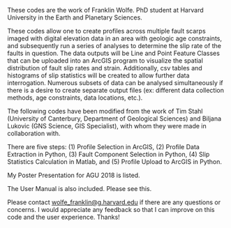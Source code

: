 These codes are the work of Franklin Wolfe. PhD student at Harvard University in the Earth and Planetary Sciences.

These codes allow one to create profiles across multiple fault scarps imaged with digital elevation data in an area with geologic age constraints, and subsequently run a series of analyses to determine the slip rate of the faults in question. The data outputs will be Line and Point Feature Classes that can be uploaded into an ArcGIS program to visualize the spatial distribution of fault slip rates and strain. Additionally, csv tables and histograms of slip statistics will be created to allow further data interrogation. Numerous subsets of data can be analysed simultaneously if there is a desire to create separate output files (ex: different data collection methods, age constraints, data locations, etc.). 

The following codes have been modified from the work of Tim Stahl (University of Canterbury, Department of Geological Sciences) and Biljana Lukovic (GNS Science, GIS Specialist), with whom they were made in collaboration with. 

There are five steps: (1) Profile Selection in ArcGIS, (2) Profile Data Extraction in Python,  (3) Fault Component Selection in Python, (4) Slip Statistics Calculation in Matlab, and (5) Profile Upload to ArcGIS in Python. 

My Poster Presentation for AGU 2018 is listed.

The User Manual is also included. Please see this.

Please contact wolfe_franklin@g.harvard.edu if there are any questions or concerns. I would appreciate any feedback so that I can improve on this code and the user experience. Thanks!
